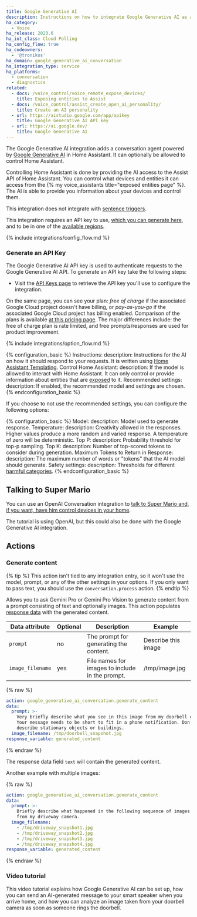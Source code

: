 ```yaml
---
title: Google Generative AI
description: Instructions on how to integrate Google Generative AI as a conversation agent
ha_category:
  - Voice
ha_release: 2023.6
ha_iot_class: Cloud Polling
ha_config_flow: true
ha_codeowners:
  - '@tronikos'
ha_domain: google_generative_ai_conversation
ha_integration_type: service
ha_platforms:
  - conversation
  - diagnostics
related:
  - docs: /voice_control/voice_remote_expose_devices/
    title: Exposing entities to Assist
  - docs: /voice_control/assist_create_open_ai_personality/
    title: Create an AI personality
  - url: https://aistudio.google.com/app/apikey
    title: Google Generative AI API key
  - url: https://ai.google.dev/
    title: Google Generative AI
---
```


The Google Generative AI integration adds a conversation agent powered by [Google Generative AI](https://ai.google.dev/) in Home Assistant. It can optionally be allowed to control Home Assistant.

Controlling Home Assistant is done by providing the AI access to the Assist API of Home Assistant. You can control what devices and entities it can access from the {% my voice_assistants title="exposed entities page" %}. The AI is able to provide you information about your devices and control them.

This integration does not integrate with [sentence triggers](/docs/automation/trigger/#sentence-trigger).

This integration requires an API key to use, [which you can generate here](https://aistudio.google.com/app/apikey), and to be in one of the [available regions](https://ai.google.dev/gemini-api/docs/available-regions).

{% include integrations/config_flow.md %}

### Generate an API Key

The Google Generative AI API key is used to authenticate requests to the Google Generative AI API. To generate an API key take the following steps:

- Visit the [API Keys page](https://aistudio.google.com/app/apikey) to retrieve the API key you'll use to configure the integration.

On the same page, you can see your plan: *free of charge* if the associated Google Cloud project doesn't have billing, or *pay-as-you-go* if the associated Google Cloud project has billing enabled.
Comparison of the plans is available [at this pricing page](https://ai.google.dev/pricing). The major differences include: the free of charge plan is rate limited, and free prompts/responses are used for product improvement.

{% include integrations/option_flow.md %}

{% configuration_basic %}
Instructions:
  description: Instructions for the AI on how it should respond to your requests. It is written using [Home Assistant Templating](/docs/configuration/templating/).
Control Home Assistant:
  description: If the model is allowed to interact with Home Assistant. It can only control or provide information about entities that are [exposed](/voice_control/voice_remote_expose_devices/) to it.
Recommended settings:
  description: If enabled, the recommended model and settings are chosen.
{% endconfiguration_basic %}

If you choose to not use the recommended settings, you can configure the following options:

{% configuration_basic %}
Model:
  description: Model used to generate response.
Temperature:
  description: Creativity allowed in the responses. Higher values produce a more random and varied response. A temperature of zero will be deterministic.
Top P:
  description: Probability threshold for top-p sampling.
Top K:
  description: Number of top-scored tokens to consider during generation.
Maximum Tokens to Return in Response:
  description: The maximum number of words or "tokens" that the AI model should generate.
Safety settings:
  description: Thresholds for different [harmful categories](https://ai.google.dev/gemini-api/docs/safety-settings).
{% endconfiguration_basic %}

## Talking to Super Mario

You can use an OpenAI Conversation integration to [talk to Super Mario and, if you want, have him control devices in your home](/voice_control/assist_create_open_ai_personality/).

The tutorial is using OpenAI, but this could also be done with the Google Generative AI integration.

## Actions

### Generate content

{% tip %}
This action isn't tied to any integration entry, so it won't use the model, prompt, or any of the other settings in your options. If you only want to pass text, you should use the `conversation.process` action.
{% endtip %}

Allows you to ask Gemini Pro or Gemini Pro Vision to generate content from a prompt consisting of text and optionally images.
This action populates [response data](/docs/scripts/perform-actions#use-templates-to-handle-response-data) with the generated content.

| Data attribute | Optional | Description                                     | Example             |
| ---------------------- | -------- | ----------------------------------------------- | ------------------- |
| `prompt`               | no       | The prompt for generating the content.          | Describe this image |
| `image_filename`       | yes      | File names for images to include in the prompt. | /tmp/image.jpg      |

{% raw %}
```yaml
action: google_generative_ai_conversation.generate_content
data:
  prompt: >-
    Very briefly describe what you see in this image from my doorbell camera.
    Your message needs to be short to fit in a phone notification. Don't
    describe stationary objects or buildings.
  image_filename: /tmp/doorbell_snapshot.jpg
response_variable: generated_content
```
{% endraw %}

The response data field `text` will contain the generated content.

Another example with multiple images:

{% raw %}
```yaml
action: google_generative_ai_conversation.generate_content
data:
  prompt: >-
    Briefly describe what happened in the following sequence of images
    from my driveway camera.
  image_filename:
    - /tmp/driveway_snapshot1.jpg
    - /tmp/driveway_snapshot2.jpg
    - /tmp/driveway_snapshot3.jpg
    - /tmp/driveway_snapshot4.jpg
response_variable: generated_content
```
{% endraw %}

### Video tutorial

This video tutorial explains how Google Generative AI can be set up, how you can send an AI-generated message to your smart speaker when you arrive home, and how you can analyze an image taken from your doorbell camera as soon as someone rings the doorbell.

<lite-youtube videoid="ivoYNd2vMR0" videotitle="AI in Home Assistant - A Complete Guide!" posterquality="maxresdefault"></lite-youtube>

